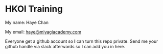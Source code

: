# HKOI Training

My name: Haye Chan

My email: haye@miyagiacademy.com

Everyone get a github account so I can turn this repo private.
Send me your github handle via slack afterwards so I can add you in here.
